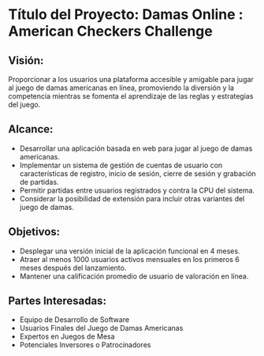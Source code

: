 # Título del Proyecto: Damas Online : American Checkers Challenge

## Visión:
Proporcionar a los usuarios una plataforma accesible y amigable para jugar al juego de damas americanas en línea, promoviendo la diversión y la competencia mientras se fomenta el aprendizaje de las reglas y estrategias del juego.

## Alcance:
- Desarrollar una aplicación basada en web para jugar al juego de damas americanas.
- Implementar un sistema de gestión de cuentas de usuario con características de 
registro, inicio de sesión, cierre de sesión y grabación de partidas.
- Permitir partidas entre usuarios registrados y contra la CPU del sistema.
- Considerar la posibilidad de extensión para incluir otras variantes del juego de damas.

## Objetivos:
- Desplegar una versión inicial de la aplicación funcional en 4 meses.
- Atraer al menos 1000 usuarios activos mensuales en los primeros 6 meses después
 del lanzamiento.
- Mantener una calificación promedio de usuario de valoración en línea.

## Partes Interesadas:
- Equipo de Desarrollo de Software
- Usuarios Finales del Juego de Damas Americanas
- Expertos en Juegos de Mesa
- Potenciales Inversores o Patrocinadores